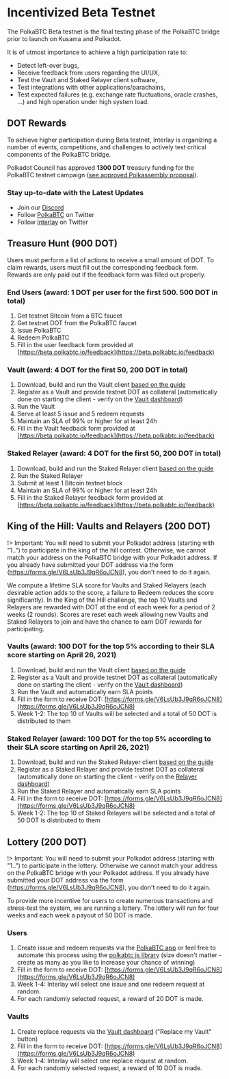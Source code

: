 # Incentivized Beta Testnet

The PolkaBTC Beta testnet is the final testing phase of the PolkaBTC bridge prior to launch on Kusama and Polkadot.

It is of utmost importance to achieve a high participation rate to:
- Detect left-over bugs,
- Receive feedback from users regarding the UI/UX,
- Test the Vault and Staked Relayer client software,
- Test integrations with other applications/parachains,
- Test expected failures (e.g. exchange rate fluctuations, oracle crashes, …) and high operation under high system load.

## DOT Rewards

To achieve higher participation during Beta testnet, Interlay is organizing a number of events, competitions, and challenges to actively test critical components of the PolkaBTC bridge.

Polkadot Council has approved **1300 DOT** treasury funding for the PolkaBTC testnet campaign ([see approved Polkassembly proposal](https://polkadot.polkassembly.io/treasury/36)).

### Stay up-to-date with the Latest Updates

- Join our [Discord](https://discord.gg/KgCYK3MKSf)
- Follow [PolkaBTC](https://twitter.com/polkaBTC) on Twitter
- Follow [Interlay](https://twitter.com/InterlayHQ) on Twitter

## Treasure Hunt (900 DOT)

Users must perform a list of actions to receive a small amount of DOT. To claim rewards, users must fill out the corresponding feedback form. Rewards are only paid out if the feedback form was filled out properly.

### End Users (award: 1 DOT per user for the first 500. 500 DOT in total)

1. Get testnet Bitcoin from a BTC faucet
1. Get testnet DOT from the PolkaBTC faucet
1. Issue PolkaBTC
1. Redeem PolkaBTC
1. Fill in the user feedback form provided at [https://beta.polkabtc.io/feedback](https://beta.polkabtc.io/feedback)

### Vault (award: 4 DOT for the first 50, 200 DOT in total)

1. Download, build and run the Vault client [based on the guide](https://docs.polkabtc.io/#/vault/guide)
1. Register as a Vault and provide testnet DOT as collateral (automatically done on starting the client - verify on the [Vault dashboard](https://beta.polkabtc.io/dashboard/vaults))
1. Run the Vault
1. Serve at least 5 issue and 5 redeem requests
1. Maintain an SLA of 99% or higher for at least 24h
1. Fill in the Vault feedback form provided at [https://beta.polkabtc.io/feedback](https://beta.polkabtc.io/feedback)

### Staked Relayer (award: 4 DOT for the first 50, 200 DOT in total)

1. Download, build and run the Staked Relayer client [based on the guide](https://docs.polkabtc.io/#/relayer/guide)
1. Run the Staked Relayer
1. Submit at least 1 Bitcoin testnet block
1. Maintain an SLA of 99% or higher for at least 24h
1. Fill in the Staked Relayer feedback form provided at [https://beta.polkabtc.io/feedback](https://beta.polkabtc.io/feedback)

## King of the Hill: Vaults and Relayers (200 DOT)

!> Important: You will need to submit your Polkadot address (starting with "1..") to participate in the king of the hill contest. Otherwise, we cannot match your address on the PolkaBTC bridge with your Polkadot address. If you already have submitted your DOT address via the form (https://forms.gle/V6LsUb3J9qR6oJCN8), you don't need to do it again.

We compute a lifetime SLA score for Vaults and Staked Relayers (each desirable action adds to the score, a failure to Redeem reduces the score significantly).
In the King of the Hill challenge, the top 10 Vaults and Relayers are rewarded with DOT at the end of each week for a period of 2 weeks (2 rounds). Scores are reset each week allowing new Vaults and Staked Relayers to join and have the chance to earn DOT rewards for participating.

### Vaults (award: 100 DOT for the top 5% according to their SLA score starting on April 26, 2021)

1. Download, build and run the Vault client [based on the guide](https://docs.polkabtc.io/#/vault/guide)
1. Register as a Vault and provide testnet DOT as collateral (automatically done on starting the client - verify on the [Vault dashboard](https://beta.polkabtc.io/dashboard/vaults))
1. Run the Vault and automatically earn SLA points
1. Fill in the form to receive DOT: [https://forms.gle/V6LsUb3J9qR6oJCN8](https://forms.gle/V6LsUb3J9qR6oJCN8)
1. Week 1-2: The top 10 of Vaults will be selected and a total of 50 DOT is distributed to them

### Staked Relayer (award: 100 DOT for the top 5% according to their SLA score starting on April 26, 2021)

1. Download, build and run the Staked Relayer client [based on the guide](https://docs.polkabtc.io/#/relayer/guide)
1. Register as a Staked Relayer and provide testnet DOT as collateral (automatically done on starting the client - verify on the [Relayer dashboard](https://beta.polkabtc.io/dashboard/parachain))
1. Run the Staked Relayer and automatically earn SLA points
1. Fill in the form to receive DOT: [https://forms.gle/V6LsUb3J9qR6oJCN8](https://forms.gle/V6LsUb3J9qR6oJCN8)
1. Week 1-2: The top 10 of Staked Relayers will be selected and a total of 50 DOT is distributed to them

## Lottery (200 DOT)

!> Important: You will need to submit your Polkadot address (starting with "1..") to participate in the lottery. Otherwise we cannot match your address on the PolkaBTC bridge with your Polkadot address. If you already have submitted your DOT address via the form (https://forms.gle/V6LsUb3J9qR6oJCN8), you don't need to do it again.

To provide more incentive for users to create numerous transactions and stress-test the system, we are running a lottery.
The lottery will run for four weeks and each week a payout of 50 DOT is made.

### Users

1. Create issue and redeem requests via the [PolkaBTC app](https://beta.polkabtc.io/app) or feel free to automate this process using the [polkabtc js library](https://github.com/interlay/polkabtc-js) (size doesn't matter - create as many as you like to increase your chance of winning)
1. Fill in the form to receive DOT: [https://forms.gle/V6LsUb3J9qR6oJCN8](https://forms.gle/V6LsUb3J9qR6oJCN8)
1. Week 1-4: Interlay will select one issue and one redeem request at random.
1. For each randomly selected request, a reward of 20 DOT is made.

### Vaults

1. Create replace requests via the [Vault dashboard](https://beta.polkabtc.io/vault) ("Replace my Vault" button)
1. Fill in the form to receive DOT: [https://forms.gle/V6LsUb3J9qR6oJCN8](https://forms.gle/V6LsUb3J9qR6oJCN8)
1. Week 1-4: Interlay will select one replace request at random.
1. For each randomly selected request, a reward of 10 DOT is made.
